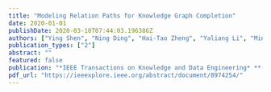 ```yaml
---
title: "Modeling Relation Paths for Knowledge Graph Completion"
date: 2020-01-01
publishDate: 2020-03-10T07:44:03.196386Z
authors: ["Ying Shen", "Ning Ding", "Hai-Tao Zheng", "Yaliang Li", "Min Yang"]
publication_types: ["2"]
abstract: ""
featured: false
publication: "*IEEE Transactions on Knowledge and Data Engineering* **(TKDE)**"
pdf_url: "https://ieeexplore.ieee.org/abstract/document/8974254/"
---
```


